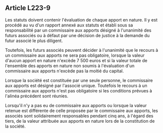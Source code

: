 Article L223-9
----
Les statuts doivent contenir l'évaluation de chaque apport en nature. Il y est
procédé au vu d'un rapport annexé aux statuts et établi sous sa responsabilité
par un commissaire aux apports désigné à l'unanimité des futurs associés ou à
défaut par une décision de justice à la demande du futur associé le plus
diligent.

Toutefois, les futurs associés peuvent décider à l'unanimité que le recours à un
commissaire aux apports ne sera pas obligatoire, lorsque la valeur d'aucun
apport en nature n'excède 7 500 euros et si la valeur totale de l'ensemble des
apports en nature non soumis à l'évaluation d'un commissaire aux apports
n'excède pas la moitié du capital.

Lorsque la société est constituée par une seule personne, le commissaire aux
apports est désigné par l'associé unique. Toutefois le recours à un commissaire
aux apports n'est pas obligatoire si les conditions prévues à l'alinéa précédent
sont réunies.

Lorsqu'il n'y a pas eu de commissaire aux apports ou lorsque la valeur retenue
est différente de celle proposée par le commissaire aux apports, les associés
sont solidairement responsables pendant cinq ans, à l'égard des tiers, de la
valeur attribuée aux apports en nature lors de la constitution de la société.
